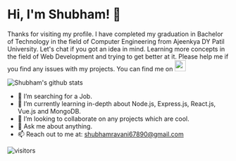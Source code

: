 
# Hi, I'm Shubham! 👋

Thanks for visiting my profile. I have completed my graduation in Bachelor of Technology in the field of Computer Engineering from Ajeenkya DY Patil University. Let's chat if you got an idea in mind. Learning more concepts in the field of Web Development and trying to get better at it. Please help me if you find any issues with my projects. You can find me on  <a href="https://www.linkedin.com/in/shubham-ravani">
    <img height="25" src="https://cdn2.iconfinder.com/data/icons/social-icon-3/512/social_style_3_in-306.png" />
</a>


![Shubham's github stats](https://github-readme-stats.vercel.app/api?username=ShubhamRavani&show_icons=true&theme=radical)


- 🔭 I’m searching for a Job.
- 🌱 I’m currently learning in-depth about Node.js, Express.js, React.js, Vue.js and MongoDB.
- 👯 I’m looking to collaborate on any projects which are cool.
- 💬 Ask me about anything.
- 📫 Reach out to me at: shubhamravani67890@gmail.com


![visitors](https://visitor-badge.laobi.icu/badge?page_id=ShubhamRavani)

